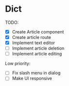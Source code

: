 # Dict

TODO:

- [x] Create Article component
- [x] Create article route
- [x] Implement text editor
- [ ] Implement article deletion
- [ ] Implement article editing

Low priority:

- [ ] Fix slash menu in dialog
- [ ] Make UI responsive
